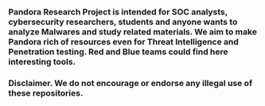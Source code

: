 ### Pandora Research Project is intended for SOC analysts, cybersecurity researchers, students and anyone wants to analyze Malwares and study related materials. We aim to make Pandora rich of resources even for Threat Intelligence and Penetration testing. Red and Blue teams could find here interesting tools.
###
### Disclaimer. We do not encourage or endorse any illegal use of these repositories.
<!--
**Pandora-research/Pandora-research** is a ✨ _special_ ✨ repository because its `README.md` (this file) appears on your GitHub profile.

Here are some ideas to get you started:

- 🔭 I’m currently working on ...
- 🌱 I’m currently learning ...
- 👯 I’m looking to collaborate on ...
- 🤔 I’m looking for help with ...
- 💬 Ask me about ...
- 📫 How to reach me: ...
- 😄 Pronouns: ...
- ⚡ Fun fact: ...
-->
